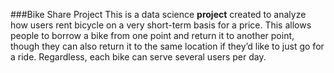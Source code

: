 ###Bike Share Project
This is a data science **project** created to analyze how users rent bicycle on a very short-term basis for a price.
This allows people to borrow a bike from one point and return it to another point, though they can also return it to the same location if they’d like to just go for a ride. Regardless, each bike can serve several users per day.
